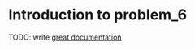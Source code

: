 # Introduction to problem_6

TODO: write [great documentation](http://jacobian.org/writing/what-to-write/)
